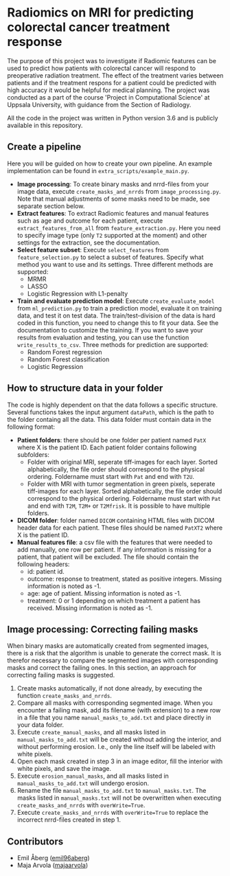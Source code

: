 # Radiomics on MRI for predicting colorectal cancer treatment response
The purpose of this project was to investigate if Radiomic features can be used to predict how patients with colorectal cancer will respond to preoperative radiation treatment. The effect of the treatment varies between patients and if the treatment respons for a patient could be predicted with high accuracy it would be helpful for medical planning. The project was conducted as a part of the course 'Project in Computational Science' at Uppsala University, with guidance from the Section of Radiology.

All the code in the project was written in Python version 3.6 and is publicly available in this repository.

## Create a pipeline
Here you will be guided on how to create your own pipeline. An example implementation can be found in `extra_scripts/example_main.py`.

* **Image processing**: To create binary masks and nrrd-files from your image data, execute `create_masks_and_nrrds` from `image_processing.py`. Note that manual adjustments of some masks need to be made, see separate section below. 
* **Extract features**: To extract Radiomic features and manual features such as age and outcome for each patient, execute `extract_features_from_all` from `feature_extraction.py`. Here you need to specify image type (only `T2` supported at the moment) and other settings for the extraction, see the documentation. 
* **Select feature subset**: Execute `select_features` from `feature_selection.py` to select a subset of features. Specify what method you want to use and its settings. Three different methods are supported: 
  *	MRMR
  *	LASSO
  *	Logistic Regression with L1-penalty
* **Train and evaluate prediction model**: Execute `create_evaluate_model` from `ml_prediction.py` to train a prediction model, evaluate it on training data, and test it on test data. The train/test-division of the data is hard coded in this function, you need to change this to fit your data. See the documentation to customize the training. If you want to save your results from evaluation and testing, you can use the function `write_results_to_csv`. Three methods for prediction are supported: 
    *	Random Forest regression
    *	Random Forest classification
    *	Logistic Regression



## How to structure data in your folder
The code is highly dependent on that the data follows a specific structure. Several functions takes the input argument `dataPath`, which is the path to the folder containg all the data. This data folder must contain data in the following format:

* **Patient folders**: there should be one folder per patient named `PatX` where X is the patient ID. Each patient folder contains following subfolders: 
  * Folder with original MRI, seperate tiff-images for each layer. Sorted alphabetically, the file order should correspond to the physical ordering. Foldername must start with `Pat` and end with `T2U`.
  * Folder with MRI with tumor segmentation in green pixels, seperate tiff-images for each layer. Sorted alphabetically, the file order should correspond to the physical ordering. Foldername must start with `Pat` and end with `T2M`, `T2M+` or `T2Mfrisk`. It is possible to have multiple folders.
* **DICOM folder**: folder named `DICOM` containing HTML files with DICOM header data for each patient. These files should be named `PatXT2` where X is the patient ID.
* **Manual features file**: a csv file with the features that were needed to add manually, one row per patient. If any information is missing for a patient, that patient will be excluded. The file should contain the following headers:
  * id: patient id.
  * outcome: response to treatment, stated as positive integers. Missing information is noted as -1.
  * age: age of patient. Missing information is noted as -1.
  * treatment: 0 or 1 depending on which treatment a patient has received. Missing information is noted as -1.


## Image processing: Correcting failing masks
When binary masks are automatically created from segmented images, there is a risk that the algorithm is unable to generate the correct mask. It is therefor necessary to compare the segmented images with corresponding masks and correct the failing ones. In this section, an approach for correcting failing masks is suggested. 
1.	Create masks automatically, if not done already, by executing the function `create_masks_and_nrrds`. 
2.	Compare all masks with corresponding segmented image. When you encounter a failing mask, add its filename (with extension) to a new row in a file that you name `manual_masks_to_add.txt` and place directly in your data folder. 
3.	Execute `create_manual_masks`, and all masks listed in `manual_masks_to_add.txt` will be created without adding the interior, and without performing erosion. I.e., only the line itself will be labeled with white pixels. 
4.	Open each mask created in step 3 in an image editor, fill the interior with white pixels, and save the image. 
5.	Execute `erosion_manual_masks`, and all masks listed in `manual_masks_to_add.txt` will undergo erosion. 
6.	Rename the file `manual_masks_to_add.txt` to `manual_masks.txt`. The masks listed in `manual_masks.txt` will not be overwritten when executing `create_masks_and_nrrds` with `overWrite=True`. 
7.	Execute `create_masks_and_nrrds` with `overWrite=True` to replace the incorrect nrrd-files created in step 1. 

## Contributors
* Emil Åberg ([emil96aberg](https://github.com/emil96aberg)) 
* Maja Arvola ([majaarvola](https://github.com/majaarvola))
